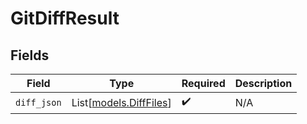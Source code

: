 # GitDiffResult


## Fields

| Field                                            | Type                                             | Required                                         | Description                                      |
| ------------------------------------------------ | ------------------------------------------------ | ------------------------------------------------ | ------------------------------------------------ |
| `diff_json`                                      | List[[models.DiffFiles](../models/difffiles.md)] | :heavy_check_mark:                               | N/A                                              |